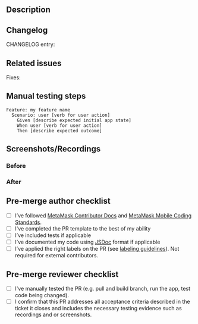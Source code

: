 <!--
Please submit this PR as a draft initially.
Do not mark it as "Ready for review" until the template has been completely filled out, and PR status checks have passed at least once.
-->

## **Description**

<!--
Write a short description of the changes included in this pull request, also include relevant motivation and context. Have in mind the following questions:
1. What is the reason for the change?
2. What is the improvement/solution?
-->

## **Changelog**

<!--
If this PR is not End-User-Facing and should not show up in the CHANGELOG, you can choose to either:
1. Write `CHANGELOG entry: null`
2. Label with `no-changelog`

If this PR is End-User-Facing, please write a short User-Facing description in the past tense like:
`CHANGELOG entry: Added a new tab for users to see their NFTs`
`CHANGELOG entry: Fixed a bug that was causing some NFTs to flicker`

(This helps the Release Engineer do their job more quickly and accurately)
-->

CHANGELOG entry:

## **Related issues**

Fixes:

## **Manual testing steps**

```gherkin
Feature: my feature name
  Scenario: user [verb for user action]
    Given [describe expected initial app state] 
    When user [verb for user action]
    Then [describe expected outcome]
```

## **Screenshots/Recordings**

<!-- If applicable, add screenshots and/or recordings to visualize the before and after of your change. -->

### **Before**

<!-- [screenshots/recordings] -->

### **After**

<!-- [screenshots/recordings] -->

## **Pre-merge author checklist**

- [ ] I’ve followed [MetaMask Contributor Docs](https://github.com/MetaMask/contributor-docs) and [MetaMask Mobile Coding Standards](https://github.com/MetaMask/metamask-mobile/blob/main/.github/guidelines/CODING_GUIDELINES.md).
- [ ] I've completed the PR template to the best of my ability
- [ ] I’ve included tests if applicable
- [ ] I’ve documented my code using [JSDoc](https://jsdoc.app/) format if applicable
- [ ] I’ve applied the right labels on the PR (see [labeling guidelines](https://github.com/MetaMask/metamask-mobile/blob/main/.github/guidelines/LABELING_GUIDELINES.md)). Not required for external contributors.

## **Pre-merge reviewer checklist**

- [ ] I've manually tested the PR (e.g. pull and build branch, run the app, test code being changed).
- [ ] I confirm that this PR addresses all acceptance criteria described in the ticket it closes and includes the necessary testing evidence such as recordings and or screenshots.
